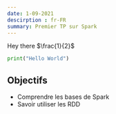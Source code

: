 ```yaml
---
date: 1-09-2021
descirption : fr-FR
summary: Premier TP sur Spark
---
```


Hey there $\frac{1}{2}$

```python
print("Hello World")
```

## Objectifs

- Comprendre les bases de Spark
- Savoir utiliser les RDD